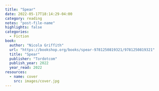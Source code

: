 ```yaml
---
title: "Spear"
date: 2022-05-17T18:14:29-04:00
category: reading
notes: "post-file-name"
highlights: false
categories:
  - Fiction
book:
  author: "Nicola Griffith"
  url: "https://bookshop.org/books/spear-9781250819321/9781250819321"
  title: "Spear"
  publisher: "Tordotcom"
  publish_year: 2022
  year_read: 2022
resources:
  - name: cover
    src: images/cover.jpg
---
```


